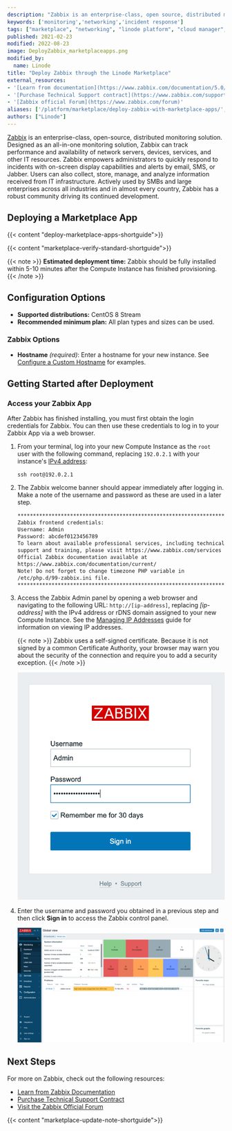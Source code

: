 ```yaml
---
description: "Zabbix is an enterprise-class, open source, distributed monitoring solution. Learn how to deploy Zabbix on Linode using Marketplace Apps."
keywords: ['monitoring','networking','incident response']
tags: ["marketplace", "networking", "linode platform", "cloud manager", "monitoring"]
published: 2021-02-23
modified: 2022-08-23
image: DeployZabbix_marketplaceapps.png
modified_by:
  name: Linode
title: "Deploy Zabbix through the Linode Marketplace"
external_resources:
- '[Learn from documentation](https://www.zabbix.com/documentation/5.0/manual)'
- '[Purchase Technical Support contract](https://www.zabbix.com/support)'
- '[Zabbix official Forum](https://www.zabbix.com/forum)'
aliases: ['/platform/marketplace/deploy-zabbix-with-marketplace-apps/', '/platform/one-click/deploy-zabbix-with-marketplace-apps/', '/guides/deploy-zabbix-with-marketplace-apps/','/guides/zabbix-marketplace-app/']
authors: ["Linode"]
---
```


[Zabbix](https://www.zabbix.com/) is an enterprise-class, open-source, distributed monitoring solution. Designed as an all-in-one monitoring solution, Zabbix can track performance and availability of network servers, devices, services, and other IT resources. Zabbix empowers administrators to quickly respond to incidents with on-screen display capabilities and alerts by email, SMS, or Jabber. Users can also collect, store, manage, and analyze information received from IT infrastructure. Actively used by SMBs and large enterprises across all industries and in almost every country, Zabbix has a robust community driving its continued development.

## Deploying a Marketplace App

{{< content "deploy-marketplace-apps-shortguide">}}

{{< content "marketplace-verify-standard-shortguide">}}

{{< note >}}
**Estimated deployment time:** Zabbix should be fully installed within 5-10 minutes after the Compute Instance has finished provisioning.
{{< /note >}}

## Configuration Options

- **Supported distributions:** CentOS 8 Stream
- **Recommended minimum plan:** All plan types and sizes can be used.

### Zabbix Options

- **Hostname** *(required)*: Enter a hostname for your new instance. See [Configure a Custom Hostname](/docs/products/compute/compute-instances/guides/set-up-and-secure/#configure-a-custom-hostname) for examples.

## Getting Started after Deployment

### Access your Zabbix App

After Zabbix has finished installing, you must first obtain the login credentials for Zabbix. You can then use these credentials to log in to your Zabbix App via a web browser.

1.  From your terminal, log into your new Compute Instance as the `root` user with the following command, replacing `192.0.2.1` with your instance's [IPv4 address](/docs/products/compute/compute-instances/guides/manage-ip-addresses/):

    ```command
    ssh root@192.0.2.1
    ```

1. The Zabbix welcome banner should appear immediately after logging in. Make a note of the username and password as these are used in a later step.

    ```output
    ********************************************************************************
    Zabbix frontend credentials:
    Username: Admin
    Password: abcdef0123456789
    To learn about available professional services, including technical support and training, please visit https://www.zabbix.com/services
    Official Zabbix documentation available at https://www.zabbix.com/documentation/current/
    Note! Do not forget to change timezone PHP variable in /etc/php.d/99-zabbix.ini file.
    ********************************************************************************
    ```

1.  Access the Zabbix Admin panel by opening a web browser and navigating to the following URL: `http://[ip-address]`, replacing *[ip-address]* with the IPv4 address or rDNS domain assigned to your new Compute Instance. See the [Managing IP Addresses](/docs/products/compute/compute-instances/guides/manage-ip-addresses/) guide for information on viewing IP addresses.

    {{< note >}}
    Zabbix uses a self-signed certificate. Because it is not signed by a common Certificate Authority, your browser may warn you about the security of the connection and require you to add a security exception.
    {{< /note >}}

    ![A screenshot of the Zabbix log in prompt](zabbix-login.png)

1. Enter the username and password you obtained in a previous step and then click **Sign in** to access the Zabbix control panel.

    ![The Dashboard of the Zabbix Admin Panel](zabbix-admin.png)

## Next Steps

For more on Zabbix, check out the following resources:

- [Learn from Zabbix Documentation](https://www.zabbix.com/documentation/5.0/manual)
- [Purchase Technical Support Contract](https://www.zabbix.com/support)
- [Visit the Zabbix Official Forum](https://www.zabbix.com/forum)

{{< content "marketplace-update-note-shortguide">}}
